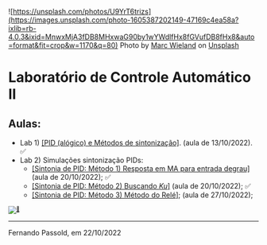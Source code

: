 ![https://unsplash.com/photos/U9YrT6trizs](https://images.unsplash.com/photo-1605387202149-47169c4ea58a?ixlib=rb-4.0.3&ixid=MnwxMjA3fDB8MHxwaG90by1wYWdlfHx8fGVufDB8fHx8&auto=format&fit=crop&w=1170&q=80)
Photo by <a href="https://unsplash.com/@marcwieland95?utm_source=unsplash&utm_medium=referral&utm_content=creditCopyText">Marc Wieland</a> on <a href="https://unsplash.com/s/photos/sailing?utm_source=unsplash&utm_medium=referral&utm_content=creditCopyText">Unsplash</a>

# Laboratório de Controle Automático II

## Aulas:

* Lab 1) [[PID (alógico) e Métodos de sintonização]](Lab1/lab1.html). (aula de 13/10/2022). :white_check_mark:
* Lab 2) Simulações sintonização PIDs: 
  * [[Sintonia de PID: Método 1) Resposta em MA para entrada degrau]](aula2/aula2.html) (aula de 20/10/2022); :white_check_mark:
  * [[Sintonia de PID: Método 2) Buscando *Ku*]](aula2/aula2b.html) (aula de 20/10/2022); :white_check_mark:
  * [[Sintonia de PID: Método 3) Método do Relé]](error.html); (aula de 27/10/2022);

<font size="1">[![:musical_note:](:musical_note:)](https://soundcloud.com/prmdmusic/sets/hotel-garuda-ft-violet-days)</font> 

-----

Fernando Passold, em 22/10/2022